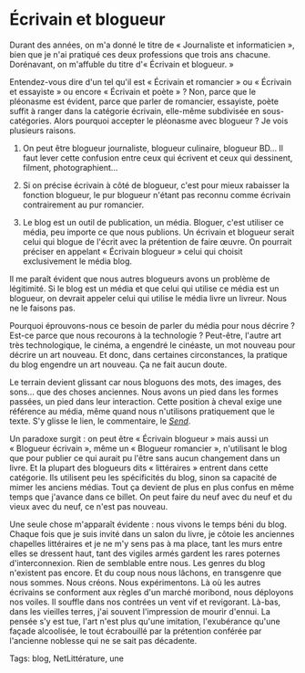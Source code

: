 # Écrivain et blogueur

Durant des années, on m'a donné le titre de « Journaliste et informaticien », bien que je n'ai pratiqué ces deux professions que trois ans chacune. Dorénavant, on m'affuble du titre d'« Écrivain et blogueur. »<span id="more-33845"></span>

Entendez-vous dire d'un tel qu'il est « Écrivain et romancier » ou « Écrivain et essayiste » ou encore « Écrivain et poète » ? Non, parce que le pléonasme est évident, parce que parler de romancier, essayiste, poète suffit à ranger dans la catégorie écrivain, elle-même subdivisée en sous-catégories. Alors pourquoi accepter le pléonasme avec blogueur ? Je vois plusieurs raisons.

1. On peut être blogueur journaliste, blogueur culinaire, blogueur BD… Il faut lever cette confusion entre ceux qui écrivent et ceux qui dessinent, filment, photographient…

2. Si on précise écrivain à côté de blogueur, c'est pour mieux rabaisser la fonction blogueur, le pur blogueur n'étant pas reconnu comme écrivain contrairement au pur romancier.

3. Le blog est un outil de publication, un média. Bloguer, c'est utiliser ce média, peu importe ce que nous publions. Un écrivain et blogueur serait celui qui blogue de l'écrit avec la prétention de faire œuvre. On pourrait préciser en appelant « Écrivain blogueur » celui qui choisit exclusivement le média blog.

Il me paraît évident que nous autres blogueurs avons un problème de légitimité. Si le blog est un média et que celui qui utilise ce média est un blogueur, on devrait appeler celui qui utilise le média livre un livreur. Nous ne le faisons pas.

Pourquoi éprouvons-nous ce besoin de parler du média pour nous décrire ? Est-ce parce que nous recourons à la technologie ? Peut-être, l'autre art très technologique, le cinéma, a engendré le cinéaste, un mot nouveau pour décrire un art nouveau. Et donc, dans certaines circonstances, la pratique du blog engendre un art nouveau. Ça ne fait aucun doute.

Le terrain devient glissant car nous bloguons des mots, des images, des sons… que des choses anciennes. Nous avons un pied dans les formes passées, un pied dans leur interaction. Cette position à cheval exige une référence au média, même quand nous n'utilisons pratiquement que le texte. S'y glisse le lien, le commentaire, le *[Send](http://blog.tcrouzet.com/tag/send/)*.

Un paradoxe surgit : on peut être « Écrivain blogueur » mais aussi un « Blogueur écrivain », même un « Blogueur romancier », n'utilisant le blog que pour publier ce qui aurait pu l'être sans aucun changement dans un livre. Et la plupart des blogueurs dits « littéraires » entrent dans cette catégorie. Ils utilisent peu les spécificités du blog, sinon sa capacité de mimer les anciens médias. Tout ça devient de plus en plus confus en même temps que j'avance dans ce billet. On peut faire du neuf avec du neuf et du vieux avec du neuf, ce n'est pas nouveau.

Une seule chose m'apparaît évidente : nous vivons le temps béni du blog. Chaque fois que je suis invité dans un salon du livre, je côtoie les anciennes chapelles littéraires et je ne m'y sens pas à ma place, tant les murs entre elles se dressent haut, tant des vigiles armés gardent les rares poternes d'interconnexion. Rien de semblable entre nous. Les genres du blog n'existent pas encore. Et du coup nous nous lâchons, en transgenre que nous sommes. Nous créons. Nous expérimentons. Là où les autres écrivains se conforment aux règles d'un marché moribond, nous déployons nos voiles. Il souffle dans nos contrées un vent vif et revigorant. Là-bas, dans les vieilles terres, j'ai souvent l'impression de mourir d'ennui. La pensée s'y est tue, l'art n'est plus qu'une imitation, l'exubérance qu'une façade alcoolisée, le tout écrabouillé par la prétention conférée par l'ancienne noblesse qui ne se sait pas décadente.

Tags: blog, NetLittérature, une
